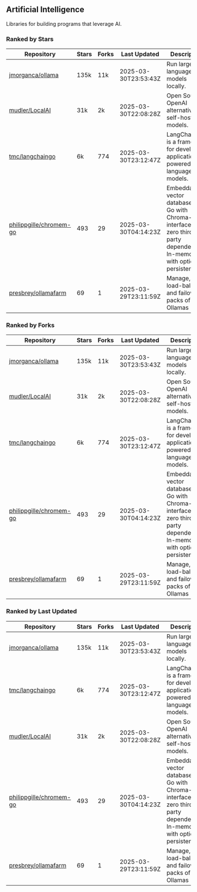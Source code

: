 ## Artificial Intelligence

Libraries for building programs that leverage AI.

### Ranked by Stars

| Repository | Stars | Forks | Last Updated | Description | 
|------------|-------|-------|--------------|-------------|
| [jmorganca/ollama](https://github.com/jmorganca/ollama) | 135k | 11k | 2025-03-30T23:53:43Z |  Run large language models locally. |
| [mudler/LocalAI](https://github.com/mudler/LocalAI) | 31k | 2k | 2025-03-30T22:08:28Z |  Open Source OpenAI alternative, self-host AI models. |
| [tmc/langchaingo](https://github.com/tmc/langchaingo) | 6k | 774 | 2025-03-30T23:12:47Z |  LangChainGo is a framework for developing applications powered by language models. |
| [philippgille/chromem-go](https://github.com/philippgille/chromem-go) | 493 | 29 | 2025-03-30T04:14:23Z |  Embeddable vector database for Go with Chroma-like interface and zero third-party dependencies. In-memory with optional persistence. |
| [presbrey/ollamafarm](https://github.com/presbrey/ollamafarm) | 69 | 1 | 2025-03-29T23:11:59Z |  Manage, load-balance, and failover packs of Ollamas |

### Ranked by Forks

| Repository | Stars | Forks | Last Updated | Description | 
|------------|-------|-------|--------------|-------------|
| [jmorganca/ollama](https://github.com/jmorganca/ollama) | 135k | 11k | 2025-03-30T23:53:43Z |  Run large language models locally. |
| [mudler/LocalAI](https://github.com/mudler/LocalAI) | 31k | 2k | 2025-03-30T22:08:28Z |  Open Source OpenAI alternative, self-host AI models. |
| [tmc/langchaingo](https://github.com/tmc/langchaingo) | 6k | 774 | 2025-03-30T23:12:47Z |  LangChainGo is a framework for developing applications powered by language models. |
| [philippgille/chromem-go](https://github.com/philippgille/chromem-go) | 493 | 29 | 2025-03-30T04:14:23Z |  Embeddable vector database for Go with Chroma-like interface and zero third-party dependencies. In-memory with optional persistence. |
| [presbrey/ollamafarm](https://github.com/presbrey/ollamafarm) | 69 | 1 | 2025-03-29T23:11:59Z |  Manage, load-balance, and failover packs of Ollamas |

### Ranked by Last Updated

| Repository | Stars | Forks | Last Updated | Description | 
|------------|-------|-------|--------------|-------------|
| [jmorganca/ollama](https://github.com/jmorganca/ollama) | 135k | 11k | 2025-03-30T23:53:43Z |  Run large language models locally. |
| [tmc/langchaingo](https://github.com/tmc/langchaingo) | 6k | 774 | 2025-03-30T23:12:47Z |  LangChainGo is a framework for developing applications powered by language models. |
| [mudler/LocalAI](https://github.com/mudler/LocalAI) | 31k | 2k | 2025-03-30T22:08:28Z |  Open Source OpenAI alternative, self-host AI models. |
| [philippgille/chromem-go](https://github.com/philippgille/chromem-go) | 493 | 29 | 2025-03-30T04:14:23Z |  Embeddable vector database for Go with Chroma-like interface and zero third-party dependencies. In-memory with optional persistence. |
| [presbrey/ollamafarm](https://github.com/presbrey/ollamafarm) | 69 | 1 | 2025-03-29T23:11:59Z |  Manage, load-balance, and failover packs of Ollamas |

